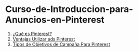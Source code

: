# Curso-de-Introduccion-para-Anuncios-en-Pinterest


1. [¿Qué es Pinterest?](https://github.com/lcarloszapatag/Curso-de-Introduccion-para-Anuncios-en-Pinterest/blob/71b459749c2c6319473ede2e68abfa1a839e408d/%C2%BFQu%C3%A9%20es%20Pinterest%3F.md)
2. [Ventajas Utilizar ads Pinterest](https://github.com/lcarloszapatag/Curso-de-Introduccion-para-Anuncios-en-Pinterest/blob/71b459749c2c6319473ede2e68abfa1a839e408d/%C2%BFQu%C3%A9%20es%20Pinterest%3F.md)
6. [Tipos de Objetivos de Campaña Para Pinterest](https://github.com/lcarloszapatag/Curso-de-Introduccion-para-Anuncios-en-Pinterest/blob/main/Tipos%20de%20Objetivos%20de%20Campa%C3%B1a%20Pinterest.md)

